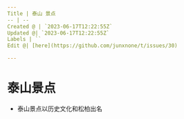```yaml
---
Title | 泰山 景点
-- | --
Created @ | `2023-06-17T12:22:55Z`
Updated @| `2023-06-17T12:22:55Z`
Labels | ``
Edit @| [here](https://github.com/junxnone/t/issues/30)

---
```

# 泰山景点
- 泰山景点以历史文化和松柏出名
